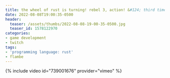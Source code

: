 ```yaml
---
title: the wheel of rust is turning! rebel 3, action! &#124; third time's the charm, right? &#124; maybe i need to crab harder &#124; i'm 2-0 i need a double u
date: 2022-08-08T19:00:35-0500
header:
  teaser: /assets/thumbs/2022-08-08-19-00-35-0500.jpg
  teaser_id: 1578122970
categories:
- game development
- twitch
tags:
- 'programming language: rust'
- flambe
---
```

{% include video id="739001676" provider="vimeo" %}

